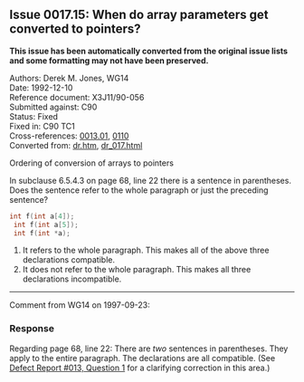 ## Issue 0017.15: When do array parameters get converted to pointers?

**This issue has been automatically converted from the original issue lists and some formatting may not have been preserved.**

Authors: Derek M. Jones, WG14  
Date: 1992-12-10  
Reference document: X3J11/90-056  
Submitted against: C90  
Status: Fixed  
Fixed in: C90 TC1  
Cross-references: [0013.01](issue0013.01.md), [0110](issue0110.md)  
Converted from: [dr.htm](https://www.open-std.org/jtc1/sc22/wg14/www/docs/dr.htm), [dr_017.html](https://www.open-std.org/jtc1/sc22/wg14/www/docs/dr_017.html)

Ordering of conversion of arrays to pointers

In subclause 6.5.4.3 on page 68, line 22 there is a sentence in parentheses.
Does the sentence refer to the whole paragraph or just the preceding sentence?

```c
int f(int a[4]);
 int f(int a[5]);
 int f(int *a);
```

1. It refers to the whole paragraph. This makes all of the above three declarations compatible.
2. It does not refer to the whole paragraph. This makes all three declarations incompatible.

---

Comment from WG14 on 1997-09-23:

### Response

Regarding page 68, line 22: There are *two* sentences in parentheses. They apply
to the entire paragraph. The declarations are all compatible. (See [Defect
Report #013, Question 1](issue0013.01.md) for a clarifying correction in this
area.)

